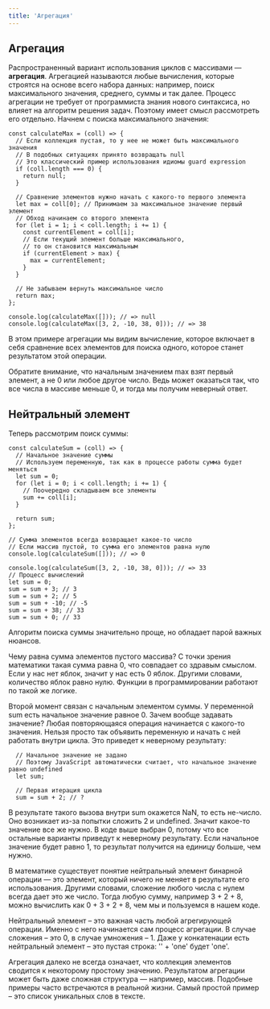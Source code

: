```yaml
---
title: 'Агрегация'
---
```


## Агрегация

Распространенный вариант использования циклов с массивами — **агрегация**. Агрегацией называются любые вычисления, которые строятся на основе всего набора данных: например, поиск максимального значения, среднего, суммы и так далее. Процесс агрегации не требует от программиста знания нового синтаксиса, но влияет на алгоритм решения задач. Поэтому имеет смысл рассмотреть его отдельно. Начнем с поиска максимального значения:

```
const calculateMax = (coll) => {
  // Если коллекция пустая, то у нее не может быть максимального значения
  // В подобных ситуациях принято возвращать null
  // Это классический пример использования идиомы guard expression
  if (coll.length === 0) {
    return null;
  }

  // Сравнение элементов нужно начать с какого-то первого элемента
  let max = coll[0]; // Принимаем за максимальное значение первый элемент
  // Обход начинаем со второго элемента
  for (let i = 1; i < coll.length; i += 1) {
    const currentElement = coll[i];
    // Если текущий элемент больше максимального,
    // то он становится максимальным
    if (currentElement > max) {
      max = currentElement;
    }
  }

  // Не забываем вернуть максимальное число
  return max;
};

console.log(calculateMax([])); // => null
console.log(calculateMax([3, 2, -10, 38, 0])); // => 38
```

В этом примере агрегации мы видим вычисление, которое включает в себя сравнение всех элементов для поиска одного, которое станет результатом этой операции.

Обратите внимание, что начальным значением max взят первый элемент, а не 0 или любое другое число. Ведь может оказаться так, что все числа в массиве меньше 0, и тогда мы получим неверный ответ.

## Нейтральный элемент

Теперь рассмотрим поиск суммы:

```
const calculateSum = (coll) => {
  // Начальное значение суммы
  // Используем переменную, так как в процессе работы сумма будет меняться
  let sum = 0;
  for (let i = 0; i < coll.length; i += 1) {
    // Поочередно складываем все элементы
    sum += coll[i];
  }

  return sum;
};

// Сумма элементов всегда возвращает какое-то число
// Если массив пустой, то сумма его элементов равна нулю
console.log(calculateSum([])); // => 0

console.log(calculateSum([3, 2, -10, 38, 0])); // => 33
// Процесс вычислений
let sum = 0;
sum = sum + 3; // 3
sum = sum + 2; // 5
sum = sum + -10; // -5
sum = sum + 38; // 33
sum = sum + 0; // 33
```
Алгоритм поиска суммы значительно проще, но обладает парой важных нюансов.

Чему равна сумма элементов пустого массива? С точки зрения математики такая сумма равна 0, что совпадает со здравым смыслом. Если у нас нет яблок, значит у нас есть 0 яблок. Другими словами, количество яблок равно нулю. Функции в программировании работают по такой же логике.

Второй момент связан с начальным элементом суммы. У переменной sum есть начальное значение равное 0. Зачем вообще задавать значение? Любая повторяющаяся операция начинается с какого-то значения. Нельзя просто так объявить переменную и начать с ней работать внутри цикла. Это приведет к неверному результату:

```
  // Начальное значение не задано
  // Поэтому JavaScript автоматически считает, что начальное значение равно undefined
  let sum;

  // Первая итерация цикла
  sum = sum + 2; // ?
  ```
  В результате такого вызова внутри sum окажется NaN, то есть не-число. Оно возникает из-за попытки сложить 2 и undefined. Значит какое-то значение все же нужно. В коде выше выбран 0, потому что все остальные варианты приведут к неверному результату. Если начальное значение будет равно 1, то результат получится на единицу больше, чем нужно.

В математике существует понятие нейтральный элемент бинарной операции — это элемент, который ничего не меняет в результате его использования. Другими словами, сложение любого числа с нулем всегда дает это же число. Тогда любую сумму, например 3 + 2 + 8, можно вычислить как 0 + 3 + 2 + 8, чем мы и пользуемся в нашем коде.

Нейтральный элемент – это важная часть любой агрегирующей операции. Именно с него начинается сам процесс агрегации. В случае сложения – это 0, в случае умножения – 1. Даже у конкатенации есть нейтральный элемент – это пустая строка: '' + 'one' будет 'one'.

Агрегация далеко не всегда означает, что коллекция элементов сводится к некоторому простому значению. Результатом агрегации может быть даже сложная структура — например, массив. Подобные примеры часто встречаются в реальной жизни. Самый простой пример – это список уникальных слов в тексте.